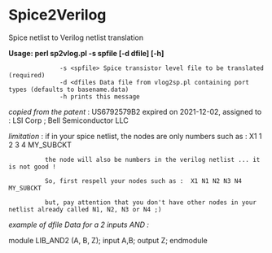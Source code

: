 # Spice2Verilog
Spice netlist to Verilog netlist translation

**Usage: perl sp2vlog.pl -s spfile [-d dfile] [-h]**

                  -s <spfile> Spice transistor level file to be translated (required)
                  -d <dfiles Data file from vlog2sp.pl containing port types (defaults to basename.data)
                  -h prints this message

*copied from the patent* : US6792579B2 expired on 2021-12-02, assigned to : LSI Corp ; Bell Semiconductor LLC



*limitation* :
              if in your spice netlist, the nodes are only numbers such as : X1 1 2 3 4 MY_SUBCKT

              the node will also be numbers in the verilog netlist ... it is not good !
              
              So, first respell your nodes such as :  X1 N1 N2 N3 N4 MY_SUBCKT
              
              but, pay attention that you don't have other nodes in your netlist already called N1, N2, N3 or N4 ;)
              
              

*example of dfile Data for a 2 inputs AND :*

 module LIB_AND2 (A, B, Z);
   input  A,B;
   output  Z;
 endmodule
